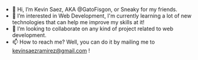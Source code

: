 - 👋 Hi, I’m Kevin Saez, AKA @GatoFisgon, or Sneaky for my friends.
- 👀 I’m interested in Web Development, I'm currently learning a lot of new technologies that can help me improve my skills at it!
- 💞️ I’m looking to collaborate on any kind of project related to web development.
- 📫 How to reach me? Well, you can do it by mailing me to kevinsaezramirez@gmail.com !

<!---
gatofisgon/gatofisgon is a ✨ special ✨ repository because its `README.md` (this file) appears on your GitHub profile.
You can click the Preview link to take a look at your changes.
--->
